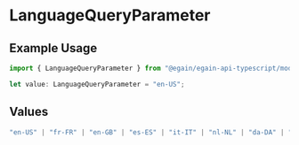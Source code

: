 # LanguageQueryParameter

## Example Usage

```typescript
import { LanguageQueryParameter } from "@egain/egain-api-typescript/models";

let value: LanguageQueryParameter = "en-US";
```

## Values

```typescript
"en-US" | "fr-FR" | "en-GB" | "es-ES" | "it-IT" | "nl-NL" | "da-DA" | "sv-SE" | "pt-PT" | "fi-FI" | "no-NB" | "no-NN" | "ja-JA" | "de-DE" | "pt-BR" | "zh-CN" | "zh-TW" | "ko-KO" | "ru-RU" | "el-EL" | "tr-TR" | "pl-PL" | "cs-CS" | "sk-SK" | "hu-HU" | "sr-SR" | "ar-SA" | "hr-HR" | "ro-RO" | "th-TH" | "xx-XX"
```